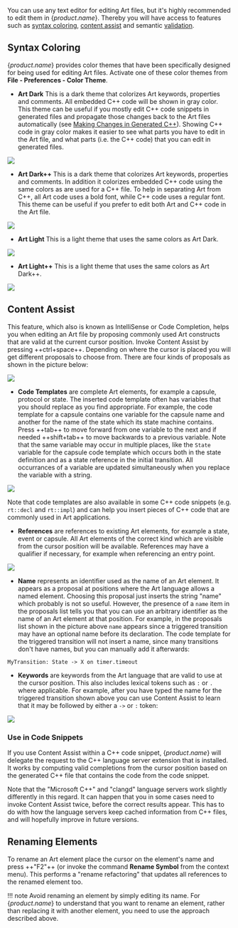 You can use any text editor for editing Art files, but it's highly recommended to edit them in {$product.name$}. Thereby you will have access to features such as [syntax coloring](#syntax-coloring), [content assist](#content-assist) and semantic [validation](../validation.md).

## Syntax Coloring
{$product.name$} provides color themes that have been specifically designed for being used for editing Art files. Activate one of these color themes from **File - Preferences - Color Theme**.

* **Art Dark** This is a dark theme that colorizes Art keywords, properties and comments. All embedded C++ code will be shown in gray color. This theme can be useful if you mostly edit C++ code snippets in generated files and propagate those changes back to the Art files automatically (see [Making Changes in Generated C++](../building/index.md#making-changes-in-generated-c)). Showing C++ code in gray color makes it easier to see what parts you have to edit in the Art file, and what parts (i.e. the C++ code) that you can edit in generated files.

![](images/theme-art-dark.png)

* **Art Dark++** This is a dark theme that colorizes Art keywords, properties and comments. In addition it colorizes embedded C++ code using the same colors as are used for a C++ file. To help in separating Art from C++, all Art code uses a bold font, while C++ code uses a regular font. This theme can be useful if you prefer to edit both Art and C++ code in the Art file.

![](images/theme-art-dark-pp.png)

* **Art Light** This is a light theme that uses the same colors as Art Dark.

![](images/theme-art-light.png)

* **Art Light++** This is a light theme that uses the same colors as Art Dark++.

![](images/theme-art-light-pp.png)

## Content Assist
This feature, which also is known as IntelliSense or Code Completion, helps you when editing an Art file by proposing commonly used Art constructs that are valid at the current cursor position. Invoke Content Assist by pressing ++ctrl+space++. Depending on where the cursor is placed you will get different proposals to choose from. There are four kinds of proposals as shown in the picture below:

![](images/content-assist.png)

* **Code Templates** are complete Art elements, for example a capsule, protocol or state. The inserted code template often has variables that you should replace as you find appropriate. For example, the code template for a capsule contains one variable for the capsule name and another for the name of the state which its state machine contains. Press ++tab++ to move forward from one variable to the next and if needed ++shift+tab++ to move backwards to a previous variable. Note that the same variable may occur in multiple places, like the `State` variable for the capsule code template which occurs both in the state definition and as a state reference in the initial transition. All occurrances of a variable are updated simultaneously when you replace the variable with a string.

![](images/code-template-variables.png)

Note that code templates are also available in some C++ code snippets (e.g. `rt::decl` and `rt::impl`) and can help you insert pieces of C++ code that are commonly used in Art applications.

* **References** are references to existing Art elements, for example a state, event or capsule. All Art elements of the correct kind which are visible from the cursor position will be available. References may have a qualifier if necessary, for example when referencing an entry point.

![](images/content-assist-references.png)

* **Name** represents an identifier used as the name of an Art element. It appears as a proposal at positions where the Art language allows a named element. Choosing this proposal just inserts the string "name" which probably is not so useful. However, the presence of a `name` item in the proposals list tells you that you can use an arbitrary identifier as the name of an Art element at that position. For example, in the proposals list shown in the picture above `name` appears since a triggered transition may have an optional name before its declaration. The code template for the triggered transition will not insert a name, since many transitions don't have names, but you can manually add it afterwards:

``` art
MyTransition: State -> X on timer.timeout
```

* **Keywords** are keywords from the Art language that are valid to use at the cursor position. This also includes lexical tokens such as `:` or `.` where applicable. For example, after you have typed the name for the triggered transition shown above you can use Content Assist to learn that it may be followed by either a `->` or `:` token:

![](images/content-assist-keywords.png)

### Use in Code Snippets
If you use Content Assist within a C++ code snippet, {$product.name$} will delegate the request to the C++ language server extension that is installed. It works by computing valid completions from the cursor position based on the generated C++ file that contains the code from the code snippet.

Note that the "Microsoft C++" and "clangd" language servers work slightly differently in this regard. It can happen that you in some cases need to invoke Content Assist twice, before the correct results appear. This has to do with how the language servers keep cached information from C++ files, and will hopefully improve in future versions.

## Renaming Elements
To rename an Art element place the cursor on the element's name and press ++"F2"++ (or invoke the command **Rename Symbol** from the context menu). This performs a "rename refactoring" that updates all references to the renamed element too.

!!! note 
    Avoid renaming an element by simply editing its name. For {$product.name$} to understand that you want to rename an element, rather than replacing it with another element, you need to use the approach described above.